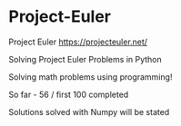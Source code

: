 # Project-Euler
Project Euler
https://projecteuler.net/

Solving Project Euler Problems in Python 

Solving math problems using programming!

So far - 56 / first 100 completed

Solutions solved with Numpy will be stated
